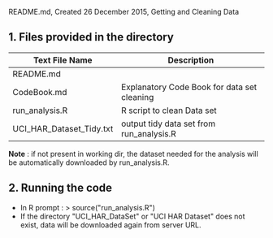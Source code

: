 
README.md, Created 26 December 2015, Getting and Cleaning Data

## 1. Files provided in the directory

Text File Name | Description
-------------- | -----------
README.md   |
CodeBook.md | Explanatory Code Book for data set cleaning
run_analysis.R | R script to clean Data set
UCI_HAR_Dataset_Tidy.txt | output tidy data set from run_analysis.R

**Note** : if not present in working dir, the dataset needed for the analysis will be
automatically downloaded by run_analysis.R.

## 2. Running the code
   * In R prompt : > source("run_analysis.R")
   * If the directory "UCI_HAR_DataSet" or "UCI HAR Dataset" does not exist, data will be downloaded again from server URL.
